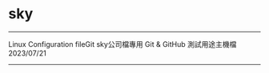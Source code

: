 # sky
**********************************
Linux Configuration fileGit
sky公司檔專用
Git & GitHub 測試用途主機檔
2023/07/21
*********************************
